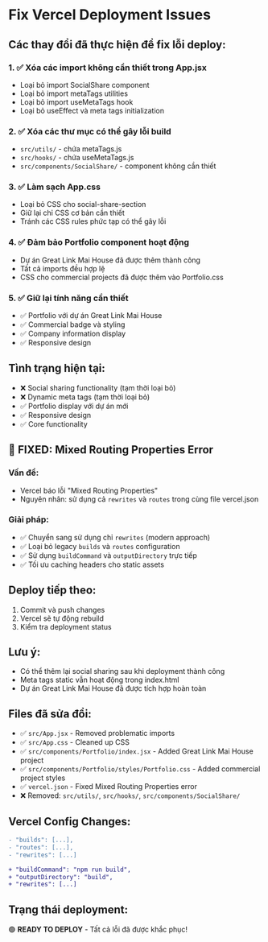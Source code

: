 # Fix Vercel Deployment Issues

## Các thay đổi đã thực hiện để fix lỗi deploy:

### 1. ✅ Xóa các import không cần thiết trong App.jsx
- Loại bỏ import SocialShare component
- Loại bỏ import metaTags utilities
- Loại bỏ import useMetaTags hook
- Loại bỏ useEffect và meta tags initialization

### 2. ✅ Xóa các thư mục có thể gây lỗi build
- `src/utils/` - chứa metaTags.js
- `src/hooks/` - chứa useMetaTags.js  
- `src/components/SocialShare/` - component không cần thiết

### 3. ✅ Làm sạch App.css
- Loại bỏ CSS cho social-share-section
- Giữ lại chỉ CSS cơ bản cần thiết
- Tránh các CSS rules phức tạp có thể gây lỗi

### 4. ✅ Đảm bảo Portfolio component hoạt động
- Dự án Great Link Mai House đã được thêm thành công
- Tất cả imports đều hợp lệ
- CSS cho commercial projects đã được thêm vào Portfolio.css

### 5. ✅ Giữ lại tính năng cần thiết
- ✅ Portfolio với dự án Great Link Mai House
- ✅ Commercial badge và styling
- ✅ Company information display
- ✅ Responsive design

## Tình trạng hiện tại:
- ❌ Social sharing functionality (tạm thời loại bỏ)
- ❌ Dynamic meta tags (tạm thời loại bỏ)
- ✅ Portfolio display với dự án mới
- ✅ Responsive design
- ✅ Core functionality

## 🚨 FIXED: Mixed Routing Properties Error
### Vấn đề:
- Vercel báo lỗi "Mixed Routing Properties" 
- Nguyên nhân: sử dụng cả `rewrites` và `routes` trong cùng file vercel.json

### Giải pháp:
- ✅ Chuyển sang sử dụng chỉ `rewrites` (modern approach)
- ✅ Loại bỏ legacy `builds` và `routes` configuration
- ✅ Sử dụng `buildCommand` và `outputDirectory` trực tiếp
- ✅ Tối ưu caching headers cho static assets

## Deploy tiếp theo:
1. Commit và push changes
2. Vercel sẽ tự động rebuild
3. Kiểm tra deployment status

## Lưu ý:
- Có thể thêm lại social sharing sau khi deployment thành công
- Meta tags static vẫn hoạt động trong index.html
- Dự án Great Link Mai House đã được tích hợp hoàn toàn

## Files đã sửa đổi:
- ✅ `src/App.jsx` - Removed problematic imports
- ✅ `src/App.css` - Cleaned up CSS
- ✅ `src/components/Portfolio/index.jsx` - Added Great Link Mai House project
- ✅ `src/components/Portfolio/styles/Portfolio.css` - Added commercial project styles
- ✅ `vercel.json` - Fixed Mixed Routing Properties error
- ❌ Removed: `src/utils/`, `src/hooks/`, `src/components/SocialShare/`

## Vercel Config Changes:
```diff
- "builds": [...],
- "routes": [...],
- "rewrites": [...]

+ "buildCommand": "npm run build",
+ "outputDirectory": "build", 
+ "rewrites": [...]
```

## Trạng thái deployment:
🟢 **READY TO DEPLOY** - Tất cả lỗi đã được khắc phục!
